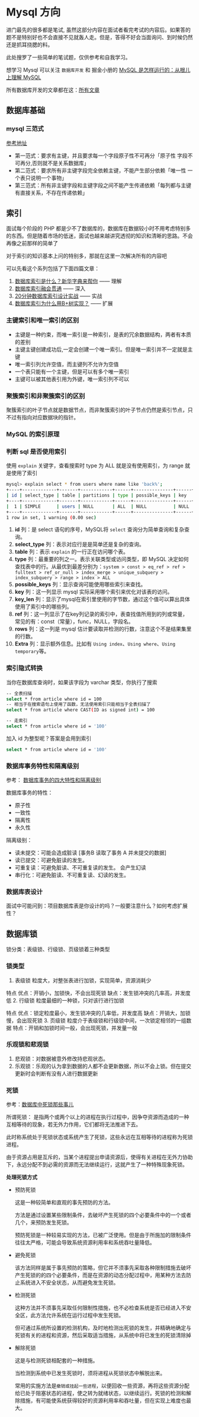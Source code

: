 # Mysql 方向

进门最先的很多都是笔试, 虽然这部分内容在面试者看完考试的内容后。如果答的题不是特别好也不会直接不见就轰人走。但是，答得不好会当面询问、到时候仍然还是抓耳挠腮的料。

此处搜罗了一些简单的笔试题，仅供参考和自我学习。

想学习 Mysql 可以关注 `数据库开发` 和 掘金小册的 [MySQL 是怎样运行的：从根儿上理解 MySQL](https://juejin.im/book/5bffcbc9f265da614b11b731)

所有数据库开发的文章都在这：[所有文章](http://w.itcodemonkey.com/article/21.html?v=1)

## 数据库基础

### mysql 三范式

[参考地址](https://blog.csdn.net/csdn_gia/article/details/72417472)

- 第一范式：要求有主键，并且要求每一个字段原子性不可再分「原子性 字段不可再分,否则就不是关系数据库」
- 第二范式：要求所有非主键字段完全依赖主键，不能产生部分依赖「唯一性 一个表只说明一个事物」
- 第三范式：所有非主键字段和主键字段之间不能产生传递依赖「每列都与主键有直接关系，不存在传递依赖」

## 索引

面试每个阶段的 PHP 都是少不了数据库的，数据库在数据较小时不用考虑特别多的东西。但是随着市场的低迷，面试也越来越讲究透彻的知识和清晰的思路。不会再像之前那样的简单了

对于索引的知识基本上问的特别多，那就在这里一次解决所有的内容吧

可以先看这个系列包括了下面四篇文章：

1. [数据库索引是什么？新华字典来帮你](https://juejin.im/post/5c67be206fb9a049b13ebdbe#) —— 理解
2. [数据库索引融会贯通](https://juejin.im/post/5c67becf6fb9a049a42f9420) —— 深入
3. [20分钟数据库索引设计实战](https://juejin.im/post/5c67bf296fb9a049a81fdbde) —— 实战
4. [数据库索引为什么用B+树实现？](https://juejin.im/post/5c67bf756fb9a049e4133cd9) —— 扩展

### 主键索引和唯一索引的区别

- 主键是一种约束，而唯一索引是一种索引，是表的冗余数据结构，两者有本质的差别
- 主键主键创建成功后,一定会创建一个唯一索引。但是唯一索引并不一定就是主键
- 唯一索引列允许空值，而主键列不允许为空值
- 一个表只能有一个主键，但是可以有多个唯一索引
- 主键可以被其他表引用为外键，唯一索引列不可以

### 聚簇索引和非聚簇索引的区别

聚簇索引的叶子节点就是数据节点，而非聚簇索引的叶子节点仍然是索引节点，只不过有指向对应数据块的指针。

### MySQL 的索引原理

### 判断 sql 是否使用索引

使用 `explain` 关键字，查看搜索时 type 为 ALL 就是没有使用索引，为 range 就是使用了索引

```bash
mysql> explain select * from users where name like 'back%';
+----+-------------+-------+------------+------+---------------+------+---------+------+------+----------+-------------+
| id | select_type | table | partitions | type | possible_keys | key  | key_len | ref  | rows | filtered | Extra       |
+----+-------------+-------+------------+------+---------------+------+---------+------+------+----------+-------------+
|  1 | SIMPLE      | users | NULL       | ALL  | NULL          | NULL | NULL    | NULL |    1 |   100.00 | Using where |
+----+-------------+-------+------------+------+---------------+------+---------+------+------+----------+-------------+
1 row in set, 1 warning (0.00 sec)
```

1. **id** 列：是 select 语句的序号，MySQL将 `select` 查询分为简单查询和复杂查询。
2. **select_type** 列：表示对应行是是简单还是复杂的查询。
3. **table** 列：表示 `explain` 的一行正在访问哪个表。
4. **type** 列：最重要的列之一。表示关联类型或访问类型，即 MySQL 决定如何查找表中的行。从最优到最差分别为：`system > const > eq_ref > ref > fulltext > ref_or_null > index_merge > unique_subquery > index_subquery > range > index > ALL`
5. **possible_keys** 列：显示查询可能使用哪些索引来查找。
6. **key** 列：这一列显示 mysql 实际采用哪个索引来优化对该表的访问。
7. **key_len** 列：显示了mysql在索引里使用的字节数，通过这个值可以算出具体使用了索引中的哪些列。
8. **ref** 列：这一列显示了在key列记录的索引中，表查找值所用到的列或常量，常见的有：const（常量），func，NULL，字段名。
9. **rows** 列：这一列是 mysql 估计要读取并检测的行数，注意这个不是结果集里的行数。
10. **Extra** 列：显示额外信息。比如有 `Using index`、`Using where`、`Using temporary`等。

### 索引隐式转换

当你在数据库查询时，如果该字段为 varchar 类型，你执行了搜索

```bash
-- 全表扫描
select * from article where id = 100
-- 相当于在搜索语句上使用了函数，无法使用索引只能相当于全表扫描了
select * from article where CAST(ID as signed int) = 100

-- 走索引
select * from article where id = '100'
```

加入 id 为整型呢？答案是会用到索引

```bash
select * from article where id = '100'
```

### 数据库事务特性和隔离级别

参考： [数据库事务的四大特性和隔离级别](https://www.jianshu.com/p/4963c5e038eb)

数据库事务的特性：

- 原子性
- 一致性
- 隔离性
- 永久性

隔离级别：

- 读未提交：可能会造成脏读 [事务B 读取了事务 A 并未提交的数据]
- 读已提交：可避免脏读的发生。
- 可重复读：可避免脏读、不可重复读的发生。 会产生幻读
- 串行化：可避免脏读、不可重复读、幻读的发生。



### 数据库表设计

面试中可能问到：项目数据库表是你设计的吗？一般要注意什么？如何考虑扩展性？



## 数据库锁

锁分类：表级锁、行级锁、页级锁着三种类型

### 锁类型

1. 表级锁
  粒度大，对整张表进行加锁，实现简单，资源消耗少

  特点
    优点：开销小，加锁快，不会出现死锁
    缺点：发生锁冲突的几率高，并发度低
2. 行级锁
  粒度最细的一种锁，只对该行进行加锁

  特点
    优点：锁定粒度最小，发生锁冲突的几率低，并发度高
    缺点：开销大，加锁慢，会出现死锁
3. 页级锁
  粒度介于表级锁和行级锁中间，一次锁定相邻的一组数据
  特点：开销和加锁时间一般，会出现死锁，并发量一般

### 乐观锁和悲观锁

1. 悲观锁：对数据被意外修改持悲观状态。
2. 乐观锁：乐观的认为拿到数据的人都不会更新数据，所以不会上锁。但在提交更新时会判断有没有人进行数据更新

### 死锁

参考：[数据库中死锁那些事儿](https://blog.csdn.net/eseaqyq/article/details/7795023 )

所谓死锁： 是指两个或两个以上的进程在执行过程中，因争夺资源而造成的一种互相等待的现象，若无外力作用，它们都将无法推进下去。

此时称系统处于死锁状态或系统产生了死锁，这些永远在互相等待的进程称为死锁进程。 

由于资源占用是互斥的，当某个进程提出申请资源后，使得有关进程在无外力协助下，永远分配不到必需的资源而无法继续运行，这就产生了一种特殊现象死锁。

**处理死锁方式**

- 预防死锁

  这是一种较简单和直观的事先预防的方法。
  
  方法是通过设置某些限制条件，去破坏产生死锁的四个必要条件中的一个或者几个，来预防发生死锁。
  
  预防死锁是一种较易实现的方法，已被广泛使用。但是由于所施加的限制条件往往太严格，可能会导致系统资源利用率和系统吞吐量降低。

- 避免死锁

  该方法同样是属于事先预防的策略，但它并不须事先采取各种限制措施去破坏产生死锁的的四个必要条件，而是在资源的动态分配过程中，用某种方法去防止系统进入不安全状态，从而避免发生死锁。

- 检测死锁

  这种方法并不须事先采取任何限制性措施，也不必检查系统是否已经进入不安全区，此方法允许系统在运行过程中发生死锁。
  
  但可通过系统所设置的检测机构，及时地检测出死锁的发生，并精确地确定与死锁有关的进程和资源，然后采取适当措施，从系统中将已发生的死锁清除掉

- 解除死锁

  这是与检测死锁相配套的一种措施。
  
  当检测到系统中已发生死锁时，须将进程从死锁状态中解脱出来。
  
  常用的实施方法是`撤销或挂起一些进程`，以便回收一些资源，再将这些资源分配给已处于阻塞状态的进程，使之转为就绪状态，以继续运行。死锁的检测和解除措施，有可能使系统获得较好的资源利用率和吞吐量，但在实现上难度也最大。
